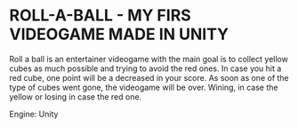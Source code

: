 # ROLL-A-BALL - MY FIRS VIDEOGAME MADE IN UNITY

Roll a ball is an entertainer videogame with the main goal is to collect yellow cubes as much possible and trying to avoid the red ones. 
In case you hit a red cube, one point will be a decreased in your score. 
As soon as one of the type of cubes went gone, the videogame will be over.
Wining, in case the yellow or losing in case the red one.

Engine: Unity